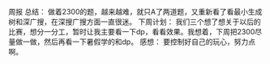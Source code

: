 周报
总结：
做着2300的题，越来越难，就只A了两道题，又重新看了看最小生成树和深广搜，在深搜广搜方面一直很迷。
下周计划：
我们三个想了想关于以后的比赛，想分一分工，暂时让我主要看一下dp，看看效果。我想着，下周把2300尽量做一做，然后再看一下暑假学的和dp。
感想：
要控制好自己的玩心，努力点啊。

